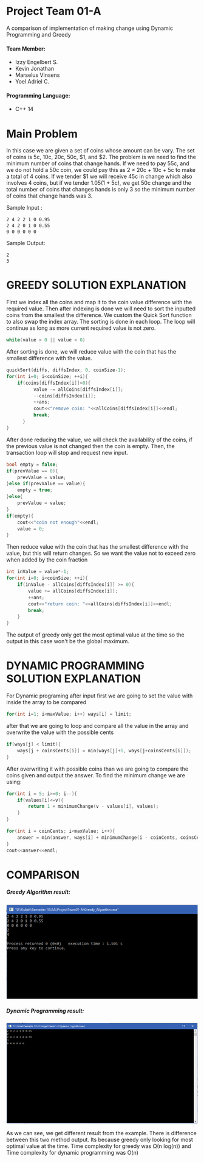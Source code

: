 # Project Team 01-A

A comparison of implementation of making change using Dynamic Programming and Greedy

#### Team Member:
- Izzy Engelbert S.
- Kevin Jonathan
- Marselus Vinsens
- Yoel Adriel C.

#### Programming Language:
- C++ 14

# Main Problem

In this case we are given a set of coins whose amount can be vary. The set of coins is 5c, 10c, 20c, 50c, $1, and $2.
The problem is we need to find the minimum number of coins that change hands. If we need to pay 55c, and we do not hold
a 50c coin, we could pay this as 2 × 20c + 10c + 5c to make a total of 4 coins. If we tender $1 we will
receive 45c in change which also involves 4 coins, but if we tender $1.05 ($1 + 5c), we get 50c change
and the total number of coins that changes hands is only 3 so the minimum number of coins that change hands was 3.

Sample Input :
```
2 4 2 2 1 0 0.95
2 4 2 0 1 0 0.55
0 0 0 0 0 0
```
Sample Output:
```
2 
3
```


# GREEDY SOLUTION EXPLANATION

First we index all the coins and map it to the coin value difference with the required value.
Then after indexing is done we will need to sort the inputted coins from the smallest the difference. 
We custom the Quick Sort function to also swap the index array. 
The sorting is done in each loop.
The loop will continue as long as more current required value is not zero.
```c++
while(value > 0 || value < 0) 
```

After sorting is done, we will reduce value with the coin that has the smallest difference with the value.
```c++
quickSort(diffs, diffsIndex, 0, coinSize-1);
for(int i=0; i<coinSize; ++i){
    if(coins[diffsIndex[i]]>0){
          value -= allCoins[diffsIndex[i]];
          --coins[diffsIndex[i]];
          ++ans;
          cout<<"remove coin: "<<allCoins[diffsIndex[i]]<<endl;
          break;
      }
}
```
After done reducing the value, we will check the availability of the coins, if the previous value is not changed then the coin is empty.
Then, the transaction loop will stop and request new input.
```c++
bool empty = false;
if(prevValue == 0){
    prevValue = value;
}else if(prevValue == value){
    empty = true;
}else{
    prevValue = value;
}
if(empty){
    cout<<"coin not enough"<<endl;
    value = 0;
}
```
Then reduce value with the coin that has the smallest difference with the value, but this will return changes. 
So we want the value not to exceed zero when added by the coin fraction
```c++
int inValue = value*-1;
for(int i=0; i<coinSize; ++i){
    if(inValue - allCoins[diffsIndex[i]] >= 0){
        value += allCoins[diffsIndex[i]];
        ++ans;
        cout<<"return coin: "<<allCoins[diffsIndex[i]]<<endl;
        break;
    }
}
```
The output of greedy only get the most optimal value at the time so the output in this case won't be the global maximum.


# DYNAMIC PROGRAMMING SOLUTION EXPLANATION

For Dynamic programing after input first we are going  to set the value with inside the array to be compared <br>
```c++
for(int i=1; i<maxValue; i++) ways[i] = limit;
```
after that we are going to loop and compare all the value in the array and overwrite the value with the possible cents

```c++
if(ways[j] < limit){
    ways[j + coinsCents[i]] = min(ways[j]+1, ways[j+coinsCents[i]]);
}
```
After overwriting it with possible coins than we are going to compare the coins given and output the answer.
To find the minimum change we are using:
```c++
for(int i = 5; i>=0; i--){
    if(values[i]<=v){
        return 1 + minimumChange(v - values[i], values);
    }
}
```
```c++
for(int i = coinCents; i<maxValue; i++){ 
    answer = min(answer, ways[i] + minimumChange(i - coinCents, coinsCents)); 
}
cout<<answer<<endl;
```
# COMPARISON 

##### Greedy Algorithm result:
![greedy](https://github.com/AAlab1819/ProjectTeam01-A/blob/master/GreedyCapt.PNG)
##### Dynamic Programming result:
![dp](https://github.com/AAlab1819/ProjectTeam01-A/blob/master/DPCapt.PNG)
 
As we can see, we get different result from the example. There is difference between this two method output. Its because greedy only looking for most optimal value at the time.
Time complexity for greedy was Ω(n log(n)) and <br>
Time complexity for dynamic programming was O(n)


 

